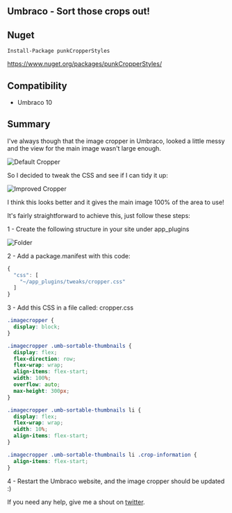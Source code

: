 ## Umbraco - Sort those crops out!

## Nuget

`Install-Package punkCropperStyles`

https://www.nuget.org/packages/punkCropperStyles/

## Compatibility

- Umbraco 10

## Summary 

I've always though that the image cropper in Umbraco, looked a little messy and the view for the main image wasn't large enough.

![Default Cropper](https://dev-to-uploads.s3.amazonaws.com/uploads/articles/si4o2973m96j1wuu0si7.jpeg)
 
So I decided to tweak the CSS and see if I can tidy it up:

![Improved Cropper](https://dev-to-uploads.s3.amazonaws.com/uploads/articles/odyut3f5e50wk4ny1i27.jpeg) 

I think this looks better and it gives the main image 100% of the area to use!

It's fairly straightforward to achieve this, just follow these steps:

1 - Create the following structure in your site under app_plugins

![Folder](https://dev-to-uploads.s3.amazonaws.com/uploads/articles/65syjwqhaa84peto5g5s.png) 

2 - Add a package.manifest with this code:

```javascript
{
  "css": [
    "~/app_plugins/tweaks/cropper.css"
  ]
}
```

3 - Add this CSS in a file called: cropper.css

```css
.imagecropper {
  display: block;
}

.imagecropper .umb-sortable-thumbnails {
  display: flex;
  flex-direction: row;
  flex-wrap: wrap;
  align-items: flex-start;
  width: 100%;
  overflow: auto;
  max-height: 300px;
}

.imagecropper .umb-sortable-thumbnails li {
  display: flex;
  flex-wrap: wrap;
  width: 10%;
  align-items: flex-start;
}

.imagecropper .umb-sortable-thumbnails li .crop-information {
  align-items: flex-start;
}
```

4 - Restart the Umbraco website, and the image cropper should be updated :)

If you need any help, give me a shout on [twitter](https://twitter.com/garpunkal).
